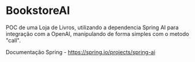 # BookstoreAI
POC de uma Loja de Livros, utilizando a dependencia Spring AI para integração com a OpenAI, manipulando de forma 
simples com o metodo "call".

Documentação Spring - https://spring.io/projects/spring-ai



